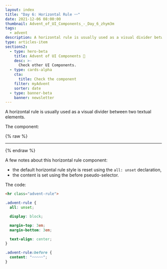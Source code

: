 ```yaml
---
layout: index
title: "Day 6: Horizontal Rule 〰️"
date: 2021-12-06 08:00:00
thumbnail: Advent_of_UI_Components_-_Day_6_zhym3m
tags:
  - advent
description: A horizontal rule is usually used as a visual divider between two textual elements.
type: articles-item
sections2:
  - type: hero-beta
    title: Advent of UI Components 🎄
    desc: >-
      Check other UI Components.
  - type: cards-alpha
    cta:
      title: Check the component
    filter: myAdvent
    sorter: date
  - type: banner-beta
    banner: newsletter
---
```


A horizontal rule is usually used as a visual divider between two textual elements.

The component:

{% raw %}
<hr class="advent-rule">
<style>
.copy .advent-rule {
  all: unset;
  display: block;
  margin-top: 3em;
  margin-bottom: 3em;
  text-align: center;
}
.copy .advent-rule:before {
  all: unset;
  content: "〰️〰️〰️";
}
</style>
{% endraw %}

A few notes about this horizontal rule component:

- the default horizontal rule style is reset using the `all: unset` declaration,
- the content is set using the before pseudo-selector.

The code:

```html
<hr class="advent-rule">
```

```css
.advent-rule {
  all: unset;

  display: block;

  margin-top: 3em;
  margin-bottom: 3em;

  text-align: center;
}

.advent-rule:before {
  content: "〰️〰️〰️";
}
```
